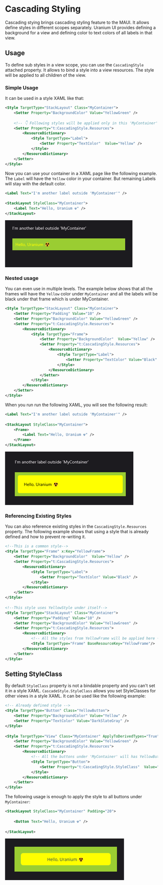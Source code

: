 # Cascading Styling
Cascading stying brings cascading styling feature to the MAUI. It allows define styles in different scopes separately. Uranium UI provides defining a background for a view and defining color to text colors of all labels in that view.

## Usage

To define sub styles in a view scope, you can use the `CascadingStyle` attached property. It allows to bind a style into a view resources. The style will be applied to all children of the view.

### Simple Usage

It can be used in a style XAML like that:

```xml
<Style TargetType="StackLayout" Class="MyContainer">
    <Setter Property="BackgroundColor" Value="YellowGreen" />

    <!-- 👇 Following styles will be applied only in this 'MyContainer' class  -->
    <Setter Property="t:CascadingStyle.Resources">
        <ResourceDictionary>
            <Style TargetType="Label">
                <Setter Property="TextColor"  Value="Yellow" />
            </Style>
        </ResourceDictionary>
    </Setter>
</Style>
```


Now you can use your container in a XAML page like the following example. The `Label` will have the `Yellow` color in  your container. But remaining Labels will stay with the default color.

```xml
<Label Text="I'm another label outside 'MyContainer'" />

<StackLayout StyleClass="MyContainer">
    <Label Text="Hello, Uranium ☢️" />
</StackLayout>
```

![MAUI Cascading Styles](images/cascadingstyle-demo.png)


### Nested usage
You can even use in multiple levels. The example below shows that all the frames will have the `Yellow` color under `MyContainer` and all the labels will be black under that frame which is under MyContainer.

```xml
<Style TargetType="StackLayout" Class="MyContainer">
    <Setter Property="Padding" Value="10" />
    <Setter Property="BackgroundColor" Value="YellowGreen" />
    <Setter Property="t:CascadingStyle.Resources">
        <ResourceDictionary>
            <Style TargetType="Frame">
                <Setter Property="BackgroundColor"  Value="Yellow" />
                <Setter Property="t:CascadingStyle.Resources">
                    <ResourceDictionary>
                        <Style TargetType="Label">
                            <Setter Property="TextColor" Value="Black" />
                        </Style>
                    </ResourceDictionary>
                </Setter>
            </Style>
        </ResourceDictionary>
    </Setter>
</Style>
```

When you run run the following XAML, you will see the following result:

```xml
<Label Text="I'm another label outside 'MyContainer'" />

<StackLayout StyleClass="MyContainer">
    <Frame>
        <Label Text="Hello, Uranium ☢️" />
    </Frame>
</StackLayout>
```

![MAUI Cascading Styles](images/cascadingstyle-nested.png)

### Referencing Existing Styles

You can also reference existing styles in the `CascadingStyle.Resources` property. The following example shows that using a style that is already defined and how to prevent re-writing it.

```xml
<!--This is a common style-->
<Style TargetType="Frame" x:Key="YellowFrame">
    <Setter Property="BackgroundColor"  Value="Yellow" />
    <Setter Property="t:CascadingStyle.Resources">
        <ResourceDictionary>
            <Style TargetType="Label">
                <Setter Property="TextColor" Value="Black" />
            </Style>
        </ResourceDictionary>
    </Setter>
</Style>

<!--This style uses YellowStyle under itself-->
<Style TargetType="StackLayout" Class="MyContainer">
    <Setter Property="Padding" Value="10" />
    <Setter Property="BackgroundColor" Value="YellowGreen" />
    <Setter Property="t:CascadingStyle.Resources">
        <ResourceDictionary>
            <!-- All the styles from YellowFrame will be applied here 👇-->
            <Style TargetType="Frame" BaseResourceKey="YellowFrame"/>
        </ResourceDictionary>
    </Setter>
</Style>
```

## Setting StyleClass
By default `StyleClass` property is not a bindable property and you can't set it in a style XAML. `CascadeStyle.StyleClass` allows you set StyleClasses for other views in a style XAML. It can be used like the following example:

```xml
<!-- Already defined style -->
<Style TargetType="Button" Class="YellowButton">
    <Setter Property="BackgroundColor" Value="Yellow" />
    <Setter Property="TextColor" Value="DarkSlateGray" />
</Style>

<Style TargetType="View" Class="MyContainer" ApplyToDerivedTypes="True" >
    <Setter Property="BackgroundColor" Value="YellowGreen" />
    <Setter Property="t:CascadingStyle.Resources">
        <ResourceDictionary>
            <!-- All the buttons under 'MyContainer' will has YellowButton as StyleClass -->
            <Style TargetType="Button">
                <Setter Property="t:CascadingStyle.StyleClass"  Value="YellowButton" />
            </Style>
        </ResourceDictionary>
    </Setter>
</Style>
```

The following usage is enough to apply the style to all buttons under `MyContainer`:

```xml
<StackLayout StyleClass="MyContainer" Padding="20">

    <Button Text="Hello, Uranium ☢️" />
    
</StackLayout>
```

![uranium ui cascading style](images/cascadingstyle-styleclass.png)
